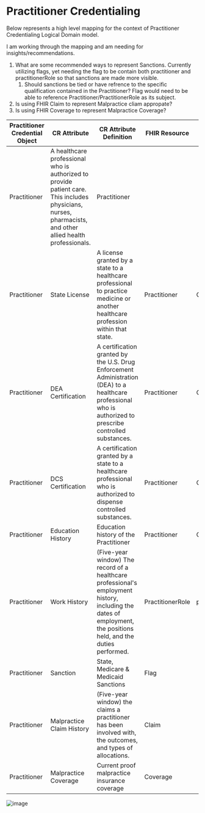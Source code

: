 # Practitioner Credentialing
Below represents a high level mapping for the context of Practitioner Credentialing Logical Domain model.

I am working through the mapping and am needing for insights/recommendations.
1. What are some recommended ways to represent Sanctions. Currently utilizing flags, yet needing the flag to be contain both practitioner and practitionerRole so that sanctions are made more visible.
   1. Should sanctions be tied or have refrence to the specific qualification contained in the Practitioner? Flag would need to be able to reference Practitioner/PractitionerRole as its subject.
2. Is using FHIR Claim to represent Malpractice cliam appropate?
3. Is using FHIR Coverage to represent Malpractice Coverage?


| **Practitioner Credential Object** | **CR Attribute**                                                                                                                                           | **CR Attribute Definition**                                                                                                                                       | **FHIR Resource** | **FHIR Attribute**         | **References**                                |
|------------------------------------|------------------------------------------------------------------------------------------------------------------------------------------------------------|-------------------------------------------------------------------------------------------------------------------------------------------------------------------|-------------------|----------------------------|-----------------------------------------------|
| Practitioner                       | A healthcare professional who is authorized to provide patient care. This includes physicians, nurses, pharmacists, and other allied health professionals. | Practitioner                                                                                                                                                      |                   |                            |                                               |
| Practitioner                       | State License                                                                                                                                              | A license granted by a state to a healthcare professional to practice medicine or another healthcare profession within that state.                                | Practitioner      | Qualification              |                                               |
| Practitioner                       | DEA Certification                                                                                                                                          | A certification granted by the U.S. Drug Enforcement Administration (DEA) to a healthcare professional who is authorized to prescribe controlled substances.      | Practitioner      | Qualification              |                                               |
| Practitioner                       | DCS Certification                                                                                                                                          | A certification granted by a state to a healthcare professional who is authorized to dispense controlled substances.                                              | Practitioner      | Qualification              |                                               |
| Practitioner                       | Education History                                                                                                                                          | Education history of the Practitioner                                                                                                                             | Practitioner      | Qualification              |                                               |
| Practitioner                       | Work History                                                                                                                                               | (Five-year window) The record of a healthcare professional's employment history, including the dates of employment, the positions held, and the duties performed. | PractitionerRole  | practitioner(Practitioner) |                                               |
| Practitioner                       | Sanction                                                                                                                                                   | State, Medicare & Medicaid Sanctions                                                                                                                              | Flag              |                            | subject(Practitioner/PractitionerRole)        |
| Practitioner                       | Malpractice Claim History                                                                                                                                  | (Five-year window) the claims a practitioner has been involved with, the outcomes, and types of allocations.                                                      | Claim             |                            | careteam.provider (Organization/Practitioner) |
| Practitioner                       | Malpractice Coverage                                                                                                                                       | Current proof malpractice insurance coverage                                                                                                                      | Coverage          |                            | policyHolder(Practitioner)                    |



![image](https://github.com/alpivonka/PractitionerCredentialing/assets/4975072/3f738117-559c-4852-a75c-0db521ca61fb)



